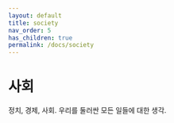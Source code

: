 ```yaml
---
layout: default
title: society
nav_order: 5
has_children: true
permalink: /docs/society
---
```


# 사회

정치, 경제, 사회. 우리를 둘러싼 모든 일들에 대한 생각.
